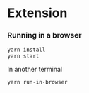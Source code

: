 # Extension

### Running in a browser

```
yarn install
yarn start
```

In another terminal 
```
yarn run-in-browser
```

